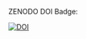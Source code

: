 ZENODO DOI Badge:

[![DOI](https://zenodo.org/badge/869224666.svg)](https://doi.org/10.5281/zenodo.14004708) 